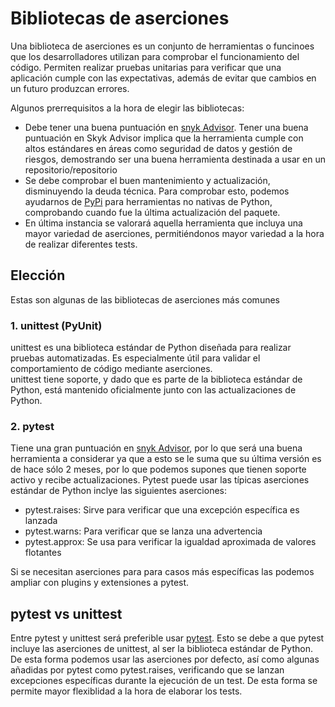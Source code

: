 # Bibliotecas de aserciones
Una biblioteca de aserciones es un conjunto de herramientas o funcinoes que los desarrolladores utilizan para comprobar el funcionamiento del código. Permiten realizar pruebas unitarias para verificar que una aplicación cumple con las expectativas, además de evitar que cambios en un futuro produzcan errores.  

Algunos prerrequisitos a la hora de elegir las bibliotecas:
* Debe tener una buena puntuación en [snyk Advisor](https://snyk.io/advisor/). Tener una buena puntuación en Skyk Advisor implica que la herramienta cumple con altos estándares en áreas como seguridad de datos y gestión de riesgos, demostrando ser una buena herramienta destinada a usar en un repositorio/repositorio
* Se debe comprobar el buen mantenimiento y actualización, disminuyendo la deuda técnica. Para comprobar esto, podemos ayudarnos de [PyPi](https://pypi.org/) para herramientas no nativas de Python, comprobando cuando fue la última actualización del paquete.
* En última instancia se valorará aquella herramienta que incluya una mayor variedad de aserciones, permitiéndonos mayor variedad a la hora de realizar diferentes tests.
## Elección
Estas son algunas de las bibliotecas de aserciones más comunes
### 1. unittest (PyUnit)
unittest es una biblioteca estándar de Python diseñada para realizar pruebas automatizadas. Es especialmente útil para validar el comportamiento de código mediante aserciones.  
unittest tiene soporte, y dado que es parte de la biblioteca estándar de Python, está mantenido oficialmente junto con las actualizaciones de Python.
### 2. pytest
Tiene una gran puntuación en [snyk Advisor](https://snyk.io/advisor/python/pytest), por lo que será una buena herramienta a considerar ya que a esto se le suma que su última versión es de hace sólo 2 meses, por lo que podemos supones que tienen soporte activo y recibe actualizaciones.
Pytest puede usar las típicas aserciones estándar de Python inclye las siguientes aserciones:
* pytest.raises: Sirve para verificar que una excepción específica es lanzada
* pytest.warns: Para verificar que se lanza una advertencia
* pytest.approx: Se usa para verificar la igualdad aproximada de valores flotantes

Si se necesitan aserciones para para casos más específicas las podemos ampliar con plugins y extensiones a pytest.

## pytest vs unittest
Entre pytest y unittest será preferible usar [pytest](https://github.com/pytest-dev/pytest). Esto se debe a que pytest incluye las aserciones de unittest, al ser la biblioteca estándar de Python. De esta forma podemos usar las aserciones por defecto, así como algunas añadidas por pytest como pytest.raises, verificando que se lanzan excepciones específicas durante la ejecución de un test. De esta forma se permite mayor flexiblidad a la hora de elaborar los tests.